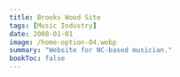 ```yaml
---
title: Brooks Wood Site
tags: [Music Industry]
date: 2008-01-01
image: /home-option-04.webp
summary: "Website for NC-based musician."
bookToc: false
---
```




